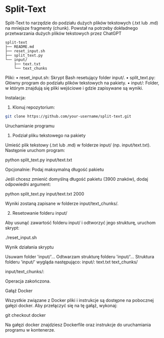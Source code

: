 # Split-Text

Split-Text to narzędzie do podziału dużych plików tekstowych (.txt lub .md) na mniejsze fragmenty (chunk). Powstał na potrzeby dokładnego przetwarzania dużych plików tekstowych przez ChatGPT
```
split-text
├── README.md
├── reset_input.sh
├── split_text.py
└── input/
    ├── text.txt
	└── text_chunks
```
Pliki:
•	reset_input.sh: Skrypt Bash resetujący folder input/.
•	split_text.py: Główny program do podziału plików tekstowych na pakiety.
•	input/: Folder, w którym znajdują się pliki wejściowe i gdzie zapisywane są wyniki.

Instalacja:

1.	Klonuj repozytorium:

```bash
git clone https://github.com/your-username/split-text.git
```

Uruchamianie programu

1. Podział pliku tekstowego na pakiety

Umieść plik tekstowy (.txt lub .md) w folderze input/ (np. input/text.txt). Następnie uruchom program:

python split_text.py input/text.txt

Opcjonalnie: Podaj maksymalną długość pakietu

Jeśli chcesz zmienić domyślną długość pakietu (3900 znaków), dodaj odpowiedni argument:

python split_text.py input/text.txt 2000

Wyniki zostaną zapisane w folderze input/text_chunks/.

2. Resetowanie folderu input/

Aby usunąć zawartość folderu input/ i odtworzyć jego strukturę, uruchom skrypt:

./reset_input.sh

Wynik działania skryptu

Usuwam folder 'input/'...
Odtwarzam strukturę folderu 'input/'...
Struktura folderu 'input/' wygląda następująco:
input/:
text.txt
text_chunks/

input/text_chunks/:

Operacja zakończona.

Gałąź Docker

Wszystkie związane z Docker pliki i instrukcje są dostępne na pobocznej gałęzi docker. Aby przełączyć się na tę gałąź, wykonaj:

git checkout docker

Na gałęzi docker znajdziesz Dockerfile oraz instrukcje do uruchamiania programu w kontenerze.
